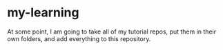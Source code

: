 # my-learning

At some point, I am going to take all of my tutorial repos, put them in their own folders, and add everything to this repository. 
